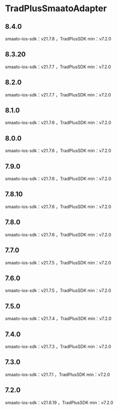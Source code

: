 # TradPlusSmaatoAdapter

## 8.4.0

smaato-ios-sdk：v21.7.8 ，TradPlusSDK min：v7.2.0

## 8.3.20

smaato-ios-sdk：v21.7.7 ，TradPlusSDK min：v7.2.0

## 8.2.0

smaato-ios-sdk：v21.7.7 ，TradPlusSDK min：v7.2.0

## 8.1.0

smaato-ios-sdk：v21.7.6 ，TradPlusSDK min：v7.2.0

## 8.0.0

smaato-ios-sdk：v21.7.6 ，TradPlusSDK min：v7.2.0

## 7.9.0

smaato-ios-sdk：v21.7.6 ，TradPlusSDK min：v7.2.0

## 7.8.10

smaato-ios-sdk：v21.7.6 ，TradPlusSDK min：v7.2.0

## 7.8.0

smaato-ios-sdk：v21.7.6 ，TradPlusSDK min：v7.2.0

## 7.7.0

smaato-ios-sdk：v21.7.5 ，TradPlusSDK min：v7.2.0

## 7.6.0

smaato-ios-sdk：v21.7.5 ，TradPlusSDK min：v7.2.0

## 7.5.0

smaato-ios-sdk：v21.7.4 ，TradPlusSDK min：v7.2.0

## 7.4.0

smaato-ios-sdk：v21.7.3 ，TradPlusSDK min：v7.2.0

## 7.3.0

smaato-ios-sdk：v21.7.1 ，TradPlusSDK min：v7.2.0

## 7.2.0

smaato-ios-sdk：v21.6.19 ，TradPlusSDK min：v7.2.0